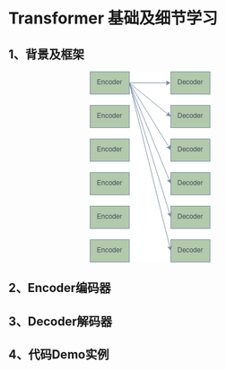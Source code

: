 # Transformer 基础及细节学习

## 1、背景及框架

<div align="center">
  <img src="./images/transformer.png" alt="描述" style="display: block; margin: 0 auto;"/>
</div>

## 2、Encoder编码器

## 3、Decoder解码器

## 4、代码Demo实例
